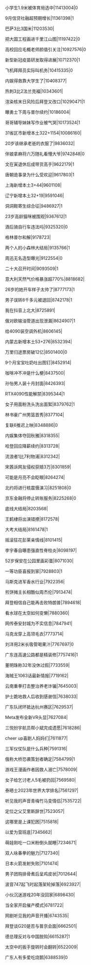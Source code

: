 小学生1.9米被体育局选中|11413004|0

9月信贷社融超预期增长|11361398|1

巴萨3比3国米|11203530|

把大国工程画进千里江山图|11197422|0

高校回应毛概老师颜值引关注|10927576|0

新型新冠疫苗研发取得进展|10712370|1

飞机拜拜员实际叫机务|10415335|0

内娱得救靠大学生了|10408377|

热刺3比2法兰克福|10343601|

渲染核末日风险后拜登又改口|10290471|1

曝勇士下周与普尔续约|10186004|

哥哥辅导妹妹写作业被气哭|10173524|1

31省区市新增本土322+1154|10086160|

20岁该继承老爸的衣服了|9836032|

伴娘拿麻将六万随礼看懵大爷|9742848|0

文在寅退休后成带货高手|9622179|1

唐朝诡事录为什么受欢迎|9617803|1

上海新增本土3+44|9601108|

辽宁新增本土32+19|9591046|

洞洞鞋寄生综合征|9486927|1

23岁高龄猫咪被围观|9367612|1

酒后骑自行车违法吗|9325320|0

格林普尔和解|9178723|

两个人的小森林大结局|9135766|1

周迅无名造型曝光|9122554|0

二十大召开时间|9093509|1

意大利天然气价格暴涨超770%|8818682|

26岁的她开车样子太帅了|8777173|1

男子误转8千多元被退回|8742178|1

我在抖音上北大|8725891|

俄对欧输油管道出现泄漏|8624907|1

给4090装空调外机|8606145|

内蒙古新增本土53+276|8532394|

万里归途票房破12亿|8501400|0

9个月宝宝吐奶吐出图钉|8452914|

咖啡冲不冲是什么梗|8437500|

孙怡男人装十月封面|8426393|

RTX4090性能解禁|8395344|1

女子用面粉洗头洗出面絮|8379762|1

林书豪广州男篮首秀|8377104|

复联6推迟上映|8348886|0

内娱集体夺回秋雅|8318355|

哈登回应降薪续约|8313728|

流浪者1比7利物浦|8312342|

宋茜诉网友侵权获赔3万|8301859|

可能是月亮不会眨眼|8264274|

北约将进行核震慑演习|8251808|0

京东金融将停止转账服务|8225268|0

底线大结局|8203568|

王鹤棣将出演错撩|8172578|

大考大结局|8161478|1

摇滚狂花彭莱亲情线|8101415|

李宇春自曝患强直性脊柱炎|8098197|

52岁保安在公园里画彩蛋|8071030|

一等功臣喜报到家|7928803|1

马斯克进军香水行业|7922356|

煎饼摊主长相酷似周杰伦|7913474|

拜登相信自己能再击败特朗普|7894618|

看水球在太空如何变懒|7880360|

网传泰安封城为不实信息|7847941|

马克龙穿上高领毛衣|7773714|

刘洋用2米长吸管喝果汁|7767697|0

广东连高速公路都是精装修|7757416|1

董明珠称32年没休过假|7733559|

海贼王1063话最新情报|7719162|

云南重拳打击整治养老诈骗|7645003|

护士跪地救人后收到感谢信|7638033|

广东队闭环抵达杭州赛区|7629537|

Meta发布全新VR头显|7627084|

三悦扮宇航员帮小斌完成遗愿|7618286|

cheer up喜剧人妈妈们|7611877|

三军仪仗队是什么兵种|7591316|

俄称大桥恐袭策划者确定|7584799|1

游戏王漫画作者因救人溺亡|7578009|

女子给乞讨老人5毛被扔回|7569580|

泰晤士2023年世界大学排名|7561297|

听见我的声音青梅竹马变情侣|7535722|

定位之父艾里斯辞世|7523057|

这哪里是上课犯困|7515818|

以爱为营班底|7345662|

萌娃刚吃一口米粉倒头就睡|7234671|

双人咏春拳的魅力|7127340|

日本火箭发射失败|7101474|

男子团购排骨煮后呈鸡皮状|7012644|

波音747起飞时起落架轮掉落|6923927|

小伙沉迷游戏20年没回家|6898430|

当全家开启催产模式|6781722|

网剧听见我的声音开播|6743535|

拜登谈G20是否与普京会面|6662501|

德总理反对与中国脱钩|6615287|1

太空中的扳手旋转时会翻转|6522009|

广东人有多爱吃烧鹅|6388539|0

